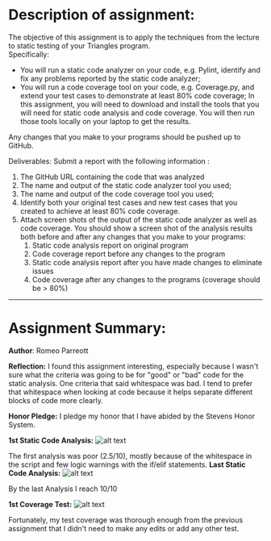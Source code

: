 # **Description of assignment:**

The objective of this assignment is to apply the techniques from the lecture to static testing of your Triangles program.    
Specifically:

* You will run a static code analyzer on your code, e.g. Pylint, identify and fix any problems reported by the static code analyzer;
* You will run a code coverage tool on your code, e.g. Coverage.py, and extend your test cases to demonstrate at least 80% code coverage;
In this assignment, you will need to download and install the tools that you will need for static code analysis and code coverage.  You will then run those tools locally on your laptop to get the results. 

Any changes that you make to your programs should be pushed up to GitHub.

Deliverables:
Submit a report with the following information :

1. The GitHub URL containing the code that was analyzed
2. The name and output of the static code analyzer tool you used;
3. The name and output of the code coverage tool you used;
4. Identify both your original test cases and new test cases that you created to achieve at least 80% code coverage.
5. Attach screen shots of the output of the static code analyzer as well as code coverage.  You should show a screen shot of the analysis results both before and after any changes that you make to your programs:
    1. Static code analysis report on original program
    2. Code coverage report before any changes to the program
    3. Static code analysis report after you have made changes to eliminate issues
    4. Code coverage after any changes to the programs (coverage should be > 80%)

----------------------------------------------------------------------------------
# **Assignment Summary:**

**Author**: Romeo Parreott

**Reflection:** I found this assignment interesting, especially because I wasn't sure what the criteria was going to be for "good" or "bad" code for the static analysis. One criteria that said whitespace was bad. I tend to prefer that whitespace when looking at code because it helps separate different blocks of code more clearly. 

**Honor Pledge:** I pledge my honor that I have abided by the Stevens Honor System.

**1st Static Code Analysis:** 
![alt text](https://github.com/RomeoPrt/SSW567/edit/main/HW05/FirstCoverageTest.png?raw=true)

The first analysis was poor (2.5/10), mostly because of the whitespace in the script and few logic warnings with the if/elif statements.
**Last Static Code Analysis:** 
![alt text](https://github.com/RomeoPrt/SSW567/tree/main/HW05/FirstStaticCodeReview.png?raw=true)


By the last Analysis I reach 10/10

**1st Coverage Test:** 
![alt text](https://github.com/RomeoPrt/SSW567/edit/main/HW05/LastStaticCodeReview.png?raw=true)

Fortunately, my test coverage was thorough enough from the previous assignment that I didn't need to make any edits or add any other test. 


